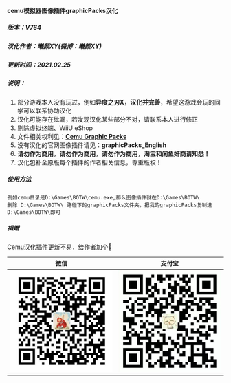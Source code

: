 #### cemu模拟器图像插件graphicPacks汉化

##### 版本：V764

##### 汉化作者：曦颜XY(微博：曦颜XY)

##### 更新时间：2021.02.25

##### 说明：

1. 部分游戏本人没有玩过，例如**异度之刃X，汉化并完善**，希望这游戏会玩的同学可以联系协助汉化
2. 汉化可能存在纰漏，若发现汉化某些部分不对，请联系本人进行修正
3. 剔除虚拟终端、WiiU eShop
4. 文件相关权利见：[**Cemu Graphic Packs**](https://slashiee.github.io/cemu_graphic_packs/)
5. 没有汉化的官网图像插件请见：**graphicPacks_English**
6. **请勿作为商用**，**请勿作为商用**，**请勿作为商用**，**淘宝和闲鱼奸商请知悉！**
7. 汉化包补全原版每个插件的作者相关信息，尊重版权！

##### 使用方法
    例如cemu目录是D:\Games\BOTW\cemu.exe,那么图像插件就在D:\Games\BOTW\
    删除 D:\Games\BOTW\ 路径下的graphicPacks文件夹，把我的graphicPacks复制进D:\Games\BOTW\即可
	
##### 捐赠

Cemu汉化插件更新不易，给作者加个🍗

| 微信| 支付宝 |
| - | - |
| ![wechat](img/wechat.jpg) | ![alipay](img/alipay.jpg) |
